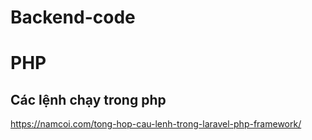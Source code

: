 # Backend-code

# PHP
## Các lệnh chạy trong php 
https://namcoi.com/tong-hop-cau-lenh-trong-laravel-php-framework/
